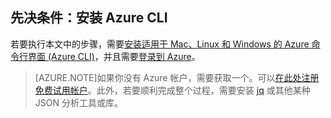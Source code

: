 ## 先决条件：安装 Azure CLI
若要执行本文中的步骤，需要[安装适用于 Mac、Linux 和 Windows 的 Azure 命令行界面 (Azure CLI)](/documentation/articles/xplat-install)，并且需要[登录到 Azure](/documentation/articles/xplat-connect)。

> [AZURE.NOTE]如果你没有 Azure 帐户，需要获取一个。可以[在此处注册免费试用帐户](sign-up-organization.md)。此外，若要顺利完成整个过程，需要安装 [jq](https://stedolan.github.io/jq/) 或其他某种 JSON 分析工具或库。

<!---HONumber=Mooncake_0104_2016-->